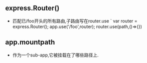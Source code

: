 ## express.Router()
- 匹配已/foo开头的所有路由,子路由写在router.use
`
var router = express.Router();
app.use('/foo',router);
router.use(path,()=>{})


## app.mountpath
- 作为一个sub-app,它被挂载在了哪些路径上.

